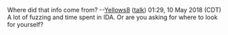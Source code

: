 Where did that info come from? --[Yellows8](User:Yellows8 "wikilink")
([talk](User%20talk:Yellows8.md "wikilink")) 01:29, 10 May 2018 (CDT) A
lot of fuzzing and time spent in IDA. Or are you asking for where to
look for yourself?

